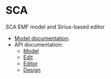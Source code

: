 # SCA

SCA EMF model and Sirius-based editor

* [Model documentation](http://www.nasdanika.org/sca/modeldoc/index.html).
* API documentation:
    * [Model](http://www.nasdanika.org/sca/apidocs/org.nasdanika.sca/apidocs/index.html)
    * [Edit](http://www.nasdanika.org/sca/apidocs/org.nasdanika.sca.edit/apidocs/index.html)
    * [Editor](http://www.nasdanika.org/sca/apidocs/org.nasdanika.sca.editor/apidocs/index.html)
    * [Design](http://www.nasdanika.org/sca/apidocs/org.nasdanika.sca.design/apidocs/index.html)
    
